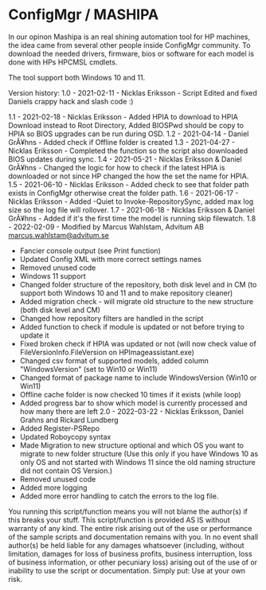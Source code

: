 # ConfigMgr / MASHIPA

In our opinon Mashipa is an real shining automation tool for HP machines, the idea came from several other people inside ConfigMgr community.
To download the needed drivers, firmware, bios or software for each model is done with HPs HPCMSL cmdlets.

The tool support both Windows 10 and 11.

Version history:
1.0 - 2021-02-11 - Nicklas Eriksson -  Script Edited and fixed Daniels crappy hack and slash code :)

1.1 - 2021-02-18 - Nicklas Eriksson - Added HPIA to download to HPIA Download instead to Root Directory, Added BIOSPwd should be copy to HPIA so BIOS upgrades can be run during OSD. 
1.2 - 2021-04-14 - Daniel GrÃ¥hns - Added check if Offline folder is created
1.3 - 2021-04-27 - Nicklas Eriksson - Completed the function so the script also downloaded BIOS updates during sync.
1.4 - 2021-05-21 - Nicklas Eriksson & Daniel GrÃ¥hns - Changed the logic for how to check if the latest HPIA is downloaded or not since HP changed the how the set the name for HPIA.
1.5 - 2021-06-10 - Nicklas Eriksson - Added check to see that folder path exists in ConfigMgr otherwise creat the folder path.
1.6 - 2021-06-17 - Nicklas Eriksson - Added -Quiet to Invoke-RepositorySync, added max log size so the log file will rollover.
1.7 - 2021-06-18 - Nicklas Eriksson & Daniel GrÃ¥hns - Added if it's the first time the model is running skip filewatch.
1.8 - 2022-02-09 - Modified by Marcus Wahlstam, Advitum AB <marcus.wahlstam@advitum.se>
  - Fancier console output (see Print function)
  - Updated Config XML with more correct settings names
  - Removed unused code
  - Windows 11 support
  - Changed folder structure of the repository, both disk level and in CM (to support both Windows 10 and 11 and to make repository cleaner)
  - Added migration check - will migrate old structure to the new structure (both disk level and CM)
  - Changed how repository filters are handled in the script
  - Added function to check if module is updated or not before trying to update it
  - Fixed broken check if HPIA was updated or not (will now check value of FileVersionInfo.FileVersion on HPImageassistant.exe)
  - Changed csv format of supported models, added column "WindowsVersion" (set to Win10 or Win11)
  - Changed format of package name to include WindowsVersion (Win10 or Win11)
  - Offline cache folder is now checked 10 times if it exists (while loop)
  - Added progress bar to show which model is currently processed and how many there are left
2.0 - 2022-03-22 - Nicklas Eriksson, Daniel Grahns and Rickard Lundberg
  - Added Register-PSRepo
  - Updated Roboycopy syntax
  - Made Migration to new structure optional and which OS you want to migrate to new folder structure (Use this only if you have Windows 10 as only OS and not started with Windows 11 since the old naming structure did not contain OS Version.)
  - Removed unused code
  - Added more logging
  - Added more error handling to catch the errors to the log file.


You running this script/function means you will not blame the author(s) if this breaks your stuff. This script/function is provided AS IS without warranty of any kind. The entire risk arising out of the use or performance of the sample scripts and documentation remains with you. 
In no event shall author(s) be held liable for any damages whatsoever (including, without limitation, damages for loss of business profits, business interruption, loss of business information, or other pecuniary loss) arising out of the use of or inability to use the script or documentation. 
Simply put: Use at your own risk.
